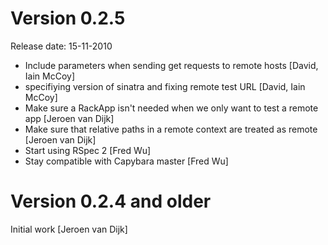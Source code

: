 # Version 0.2.5
Release date: 15-11-2010

- Include parameters when sending get requests to remote hosts [David, Iain McCoy]
- specifiying version of sinatra and fixing remote test URL [David, Iain McCoy]
- Make sure a RackApp isn't needed when we only want to test a remote app [Jeroen van Dijk]
- Make sure that relative paths in a remote context are treated as remote [Jeroen van Dijk]
- Start using RSpec 2 [Fred Wu]
- Stay compatible with Capybara master [Fred Wu]

# Version 0.2.4 and older

Initial work [Jeroen van Dijk]